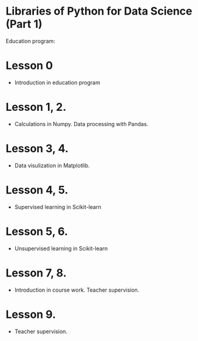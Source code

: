 # Libraries of Python for Data Science (Part 1)

Education program: 

# Lesson 0
- Introduction in education program

# Lesson 1, 2.
- Calculations in Numpy. Data processing with Pandas. 

# Lesson 3, 4. 
- Data visulization in Matplotlib.

# Lesson 4, 5. 
- Supervised learning in Scikit-learn

# Lesson 5, 6.
- Unsupervised learning in Scikit-learn

# Lesson 7, 8.
- Introduction in course work. Teacher supervision. 

# Lesson 9.
- Teacher supervision.
